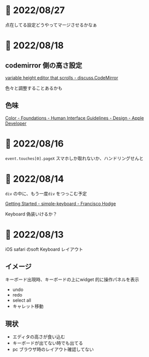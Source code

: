 # 📝 2022/08/27

点在してる設定どうやってマージさせるかなぁ

# 📝 2022/08/18

## codemirror 側の高さ設定

[variable height editor that scrolls - discuss.CodeMirror](https://discuss.codemirror.net/t/variable-height-editor-that-scrolls/4024/2)

色々と調整することあるかも

## 色味

[Color - Foundations - Human Interface Guidelines - Design - Apple Developer](https://developer.apple.com/design/human-interface-guidelines/foundations/color/#dynamic-system-colors:~:text=System%20gray%20colors%20(iOS))

# 📝 2022/08/16

`event.touches[0].pageX` スマホしか取れないか、ハンドリングせんと

# 📝 2022/08/14

`div` の中に、もう一度`div` をつっこむ予定

[Getting Started - simple-keyboard - Francisco Hodge](https://hodgef.com/simple-keyboard/getting-started/)

Keyboard 偽装いけるか？

# 📝 2022/08/13

iOS safari のsoft Keyboard レイアウト

## イメージ

キーボード出現時、キーボードの上にwidget 的に操作パネルを表示

- undo
- redo
- select all
- キャレット移動

## 現状

- エディタの高さが食い込む
- キーボードが出てない時でも出てる
- pc ブラウザ時のレイアウト確認してない

